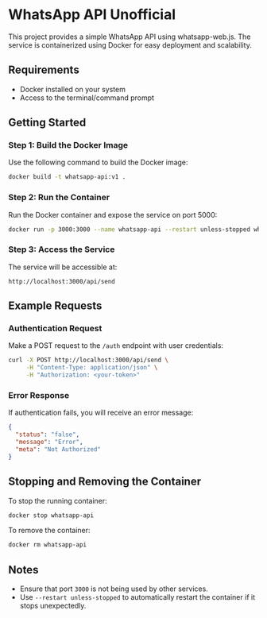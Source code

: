 # WhatsApp API Unofficial

This project provides a simple WhatsApp API using whatsapp-web.js. The service is containerized using Docker for easy deployment and scalability.

## Requirements
- Docker installed on your system
- Access to the terminal/command prompt

## Getting Started

### Step 1: Build the Docker Image
Use the following command to build the Docker image:
```bash
docker build -t whatsapp-api:v1 .
```

### Step 2: Run the Container
Run the Docker container and expose the service on port 5000:
```bash
docker run -p 3000:3000 --name whatsapp-api --restart unless-stopped whatsapp-api:v1
```

### Step 3: Access the Service
The service will be accessible at:
```
http://localhost:3000/api/send
```

## Example Requests

### Authentication Request
Make a POST request to the `/auth` endpoint with user credentials:
```bash
curl -X POST http://localhost:3000/api/send \
     -H "Content-Type: application/json" \
     -H "Authorization: <your-token>"
```

### Error Response
If authentication fails, you will receive an error message:
```json
{
  "status": "false",
  "message": "Error",
  "meta": "Not Authorized"
}
```

## Stopping and Removing the Container
To stop the running container:
```bash
docker stop whatsapp-api
```

To remove the container:
```bash
docker rm whatsapp-api
```

## Notes
- Ensure that port `3000` is not being used by other services.
- Use `--restart unless-stopped` to automatically restart the container if it stops unexpectedly.
